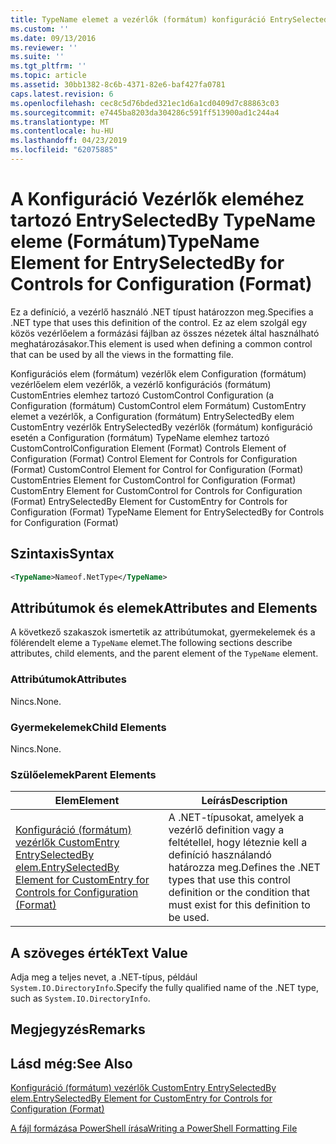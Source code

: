 ```yaml
---
title: TypeName elemet a vezérlők (formátum) konfiguráció EntrySelectedBy |} A Microsoft Docs
ms.custom: ''
ms.date: 09/13/2016
ms.reviewer: ''
ms.suite: ''
ms.tgt_pltfrm: ''
ms.topic: article
ms.assetid: 30bb1382-8c6b-4371-82e6-baf427fa0781
caps.latest.revision: 6
ms.openlocfilehash: cec8c5d76bded321ec1d6a1cd0409d7c88863c03
ms.sourcegitcommit: e7445ba8203da304286c591ff513900ad1c244a4
ms.translationtype: MT
ms.contentlocale: hu-HU
ms.lasthandoff: 04/23/2019
ms.locfileid: "62075885"
---
```

# <a name="typename-element-for-entryselectedby-for-controls-for-configuration-format"></a><span data-ttu-id="1c757-102">A Konfiguráció Vezérlők eleméhez tartozó EntrySelectedBy TypeName eleme (Formátum)</span><span class="sxs-lookup"><span data-stu-id="1c757-102">TypeName Element for EntrySelectedBy for Controls for Configuration (Format)</span></span>

<span data-ttu-id="1c757-103">Ez a definíció, a vezérlő használó .NET típust határozzon meg.</span><span class="sxs-lookup"><span data-stu-id="1c757-103">Specifies a .NET type that uses this definition of the control.</span></span> <span data-ttu-id="1c757-104">Ez az elem szolgál egy közös vezérlőelem a formázási fájlban az összes nézetek által használható meghatározásakor.</span><span class="sxs-lookup"><span data-stu-id="1c757-104">This element is used when defining a common control that can be used by all the views in the formatting file.</span></span>

<span data-ttu-id="1c757-105">Konfigurációs elem (formátum) vezérlők elem Configuration (formátum) vezérlőelem elem vezérlők, a vezérlő konfigurációs (formátum) CustomEntries elemhez tartozó CustomControl Configuration (a Configuration (formátum) CustomControl elem Formátum) CustomEntry elemet a vezérlők, a Configuration (formátum) EntrySelectedBy elem CustomEntry vezérlők EntrySelectedBy vezérlők (formátum) konfiguráció esetén a Configuration (formátum) TypeName elemhez tartozó CustomControl</span><span class="sxs-lookup"><span data-stu-id="1c757-105">Configuration Element (Format) Controls Element of Configuration (Format) Control Element for Controls for Configuration (Format) CustomControl Element for Control for Configuration (Format) CustomEntries Element for CustomControl for Configuration (Format) CustomEntry Element for CustomControl for Controls for Configuration (Format) EntrySelectedBy Element for CustomEntry for Controls for Configuration (Format) TypeName Element for EntrySelectedBy for Controls for Configuration (Format)</span></span>

## <a name="syntax"></a><span data-ttu-id="1c757-106">Szintaxis</span><span class="sxs-lookup"><span data-stu-id="1c757-106">Syntax</span></span>

```xml
<TypeName>Nameof.NetType</TypeName>

```

## <a name="attributes-and-elements"></a><span data-ttu-id="1c757-107">Attribútumok és elemek</span><span class="sxs-lookup"><span data-stu-id="1c757-107">Attributes and Elements</span></span>

<span data-ttu-id="1c757-108">A következő szakaszok ismertetik az attribútumokat, gyermekelemek és a fölérendelt eleme a `TypeName` elemet.</span><span class="sxs-lookup"><span data-stu-id="1c757-108">The following sections describe attributes, child elements, and the parent element of the `TypeName` element.</span></span>

### <a name="attributes"></a><span data-ttu-id="1c757-109">Attribútumok</span><span class="sxs-lookup"><span data-stu-id="1c757-109">Attributes</span></span>

<span data-ttu-id="1c757-110">Nincs.</span><span class="sxs-lookup"><span data-stu-id="1c757-110">None.</span></span>

### <a name="child-elements"></a><span data-ttu-id="1c757-111">Gyermekelemek</span><span class="sxs-lookup"><span data-stu-id="1c757-111">Child Elements</span></span>

<span data-ttu-id="1c757-112">Nincs.</span><span class="sxs-lookup"><span data-stu-id="1c757-112">None.</span></span>

### <a name="parent-elements"></a><span data-ttu-id="1c757-113">Szülőelemek</span><span class="sxs-lookup"><span data-stu-id="1c757-113">Parent Elements</span></span>

|<span data-ttu-id="1c757-114">Elem</span><span class="sxs-lookup"><span data-stu-id="1c757-114">Element</span></span>|<span data-ttu-id="1c757-115">Leírás</span><span class="sxs-lookup"><span data-stu-id="1c757-115">Description</span></span>|
|-------------|-----------------|
|[<span data-ttu-id="1c757-116">Konfiguráció (formátum) vezérlők CustomEntry EntrySelectedBy elem.</span><span class="sxs-lookup"><span data-stu-id="1c757-116">EntrySelectedBy Element for CustomEntry for Controls for Configuration (Format)</span></span>](./entryselectedby-element-for-customentry-for-controls-for-configuration-format.md)|<span data-ttu-id="1c757-117">A .NET-típusokat, amelyek a vezérlő definition vagy a feltétellel, hogy léteznie kell a definíció használandó határozza meg.</span><span class="sxs-lookup"><span data-stu-id="1c757-117">Defines the .NET types that use this control definition or the condition that must exist for this definition to be used.</span></span>|

## <a name="text-value"></a><span data-ttu-id="1c757-118">A szöveges érték</span><span class="sxs-lookup"><span data-stu-id="1c757-118">Text Value</span></span>

<span data-ttu-id="1c757-119">Adja meg a teljes nevet, a .NET-típus, például `System.IO.DirectoryInfo`.</span><span class="sxs-lookup"><span data-stu-id="1c757-119">Specify the fully qualified name of the .NET type, such as `System.IO.DirectoryInfo`.</span></span>

## <a name="remarks"></a><span data-ttu-id="1c757-120">Megjegyzés</span><span class="sxs-lookup"><span data-stu-id="1c757-120">Remarks</span></span>

## <a name="see-also"></a><span data-ttu-id="1c757-121">Lásd még:</span><span class="sxs-lookup"><span data-stu-id="1c757-121">See Also</span></span>

[<span data-ttu-id="1c757-122">Konfiguráció (formátum) vezérlők CustomEntry EntrySelectedBy elem.</span><span class="sxs-lookup"><span data-stu-id="1c757-122">EntrySelectedBy Element for CustomEntry for Controls for Configuration (Format)</span></span>](./entryselectedby-element-for-customentry-for-controls-for-configuration-format.md)

[<span data-ttu-id="1c757-123">A fájl formázása PowerShell írása</span><span class="sxs-lookup"><span data-stu-id="1c757-123">Writing a PowerShell Formatting File</span></span>](./writing-a-powershell-formatting-file.md)
